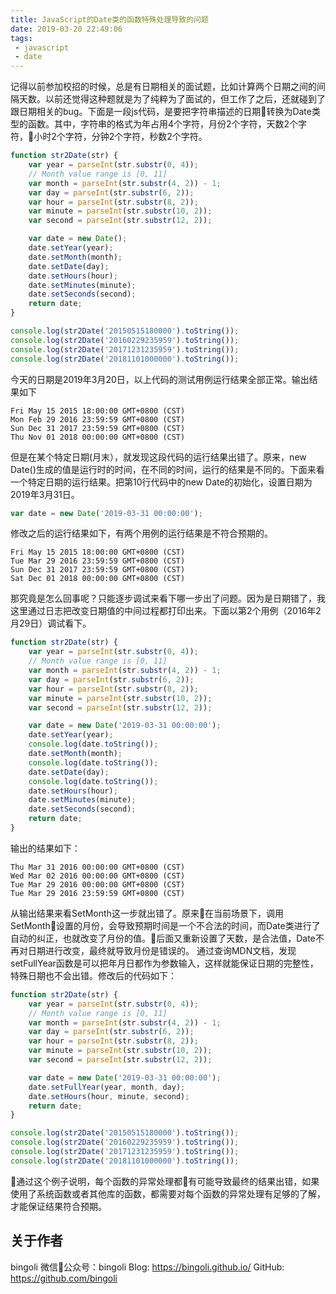 ```yaml
---
title: JavaScript的Date类的函数特殊处理导致的问题
date: 2019-03-20 22:49:06
tags:
 - javascript
 - date
---
```


记得以前参加校招的时候，总是有日期相关的面试题，比如计算两个日期之间的间隔天数。以前还觉得这种题就是为了纯粹为了面试的，但工作了之后，还就碰到了跟日期相关的bug。下面是一段js代码，是要把字符串描述的日期转换为Date类型的函数。其中，字符串的格式为年占用4个字符，月份2个字符，天数2个字符，小时2个字符，分钟2个字符，秒数2个字符。
``` javascript
function str2Date(str) {
    var year = parseInt(str.substr(0, 4));
    // Month value range is [0, 11]
    var month = parseInt(str.substr(4, 2)) - 1;
    var day = parseInt(str.substr(6, 2));
    var hour = parseInt(str.substr(8, 2));
    var minute = parseInt(str.substr(10, 2));
    var second = parseInt(str.substr(12, 2));

    var date = new Date();
    date.setYear(year);
    date.setMonth(month);
    date.setDate(day);
    date.setHours(hour);
    date.setMinutes(minute);
    date.setSeconds(second);
    return date;
}

console.log(str2Date('20150515180000').toString());
console.log(str2Date('20160229235959').toString());
console.log(str2Date('20171231235959').toString());
console.log(str2Date('20181101000000').toString());
```

今天的日期是2019年3月20日，以上代码的测试用例运行结果全部正常。输出结果如下
```
Fri May 15 2015 18:00:00 GMT+0800 (CST)
Mon Feb 29 2016 23:59:59 GMT+0800 (CST)
Sun Dec 31 2017 23:59:59 GMT+0800 (CST)
Thu Nov 01 2018 00:00:00 GMT+0800 (CST)
```
但是在某个特定日期(月末），就发现这段代码的运行结果出错了。原来，new Date()生成的值是运行时的时间，在不同的时间，运行的结果是不同的。下面来看一个特定日期的运行结果。把第10行代码中的new Date的初始化，设置日期为2019年3月31日。
``` javascript
var date = new Date('2019-03-31 00:00:00');
```
修改之后的运行结果如下，有两个用例的运行结果是不符合预期的。
```
Fri May 15 2015 18:00:00 GMT+0800 (CST)
Tue Mar 29 2016 23:59:59 GMT+0800 (CST)
Sun Dec 31 2017 23:59:59 GMT+0800 (CST)
Sat Dec 01 2018 00:00:00 GMT+0800 (CST)
```
那究竟是怎么回事呢？只能逐步调试来看下哪一步出了问题。因为是日期错了，我这里通过日志把改变日期值的中间过程都打印出来。下面以第2个用例（2016年2月29日）调试看下。
``` javascript
function str2Date(str) {
    var year = parseInt(str.substr(0, 4));
    // Month value range is [0, 11]
    var month = parseInt(str.substr(4, 2)) - 1;
    var day = parseInt(str.substr(6, 2));
    var hour = parseInt(str.substr(8, 2));
    var minute = parseInt(str.substr(10, 2));
    var second = parseInt(str.substr(12, 2));

    var date = new Date('2019-03-31 00:00:00');
    date.setYear(year);
    console.log(date.toString());
    date.setMonth(month);
    console.log(date.toString());
    date.setDate(day);
    console.log(date.toString());
    date.setHours(hour);
    date.setMinutes(minute);
    date.setSeconds(second);
    return date;
}
```
输出的结果如下：
```
Thu Mar 31 2016 00:00:00 GMT+0800 (CST)
Wed Mar 02 2016 00:00:00 GMT+0800 (CST)
Tue Mar 29 2016 00:00:00 GMT+0800 (CST)
Tue Mar 29 2016 23:59:59 GMT+0800 (CST)
```
从输出结果来看SetMonth这一步就出错了。原来在当前场景下，调用SetMonth设置的月份，会导致预期时间是一个不合法的时间，而Date类进行了自动的纠正，也就改变了月份的值。后面又重新设置了天数，是合法值，Date不再对日期进行改变，最终就导致月份是错误的。
通过查询MDN文档，发现setFullYear函数是可以把年月日都作为参数输入，这样就能保证日期的完整性，特殊日期也不会出错。修改后的代码如下：
``` javascript
function str2Date(str) {
    var year = parseInt(str.substr(0, 4));
    // Month value range is [0, 11]
    var month = parseInt(str.substr(4, 2)) - 1;
    var day = parseInt(str.substr(6, 2));
    var hour = parseInt(str.substr(8, 2));
    var minute = parseInt(str.substr(10, 2));
    var second = parseInt(str.substr(12, 2));

    var date = new Date('2019-03-31 00:00:00');
    date.setFullYear(year, month, day);
    date.setHours(hour, minute, second);
    return date;
}

console.log(str2Date('20150515180000').toString());
console.log(str2Date('20160229235959').toString());
console.log(str2Date('20171231235959').toString());
console.log(str2Date('20181101000000').toString());
```
通过这个例子说明，每个函数的异常处理都有可能导致最终的结果出错，如果使用了系统函数或者其他库的函数，都需要对每个函数的异常处理有足够的了解，才能保证结果符合预期。

## 关于作者
bingoli
微信公众号：bingoli
Blog: https://bingoli.github.io/
GitHub: https://github.com/bingoli


